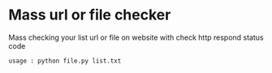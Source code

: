 # Mass url or file checker
Mass checking your list url or file on website with check http respond status code  

```
usage : python file.py list.txt
```
